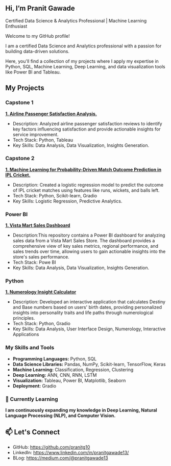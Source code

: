 ## Hi, I’m Pranit Gawade

Certified Data Science & Analytics Professional | Machine Learning Enthusiast

Welcome to my GitHub profile! 

I am a certified Data Science and Analytics professional with a passion for building data-driven solutions. 

Here, you'll find a collection of my projects where I apply my expertise in Python, SQL, Machine Learning, Deep Learning, and data visualization tools like Power BI and Tableau.


## My Projects

### Capstone 1

****[1. Airline Passenger Satisfaction Analysis.](https://github.com/pranitg10/Airline-Passenger-Satisfaction-Analysis)****

- Description: Analyzed airline passenger satisfaction reviews to identify key factors influencing satisfaction and provide actionable insights for service improvement.
- Tech Stack: Python, Tableau
- Key Skills: Data Analysis, Data Visualization, Insights Generation.

### Capstone 2

****[1. Machine Learning for Probability-Driven Match Outcome Prediction in IPL Cricket.](https://github.com/pranitg10/Machine-Learning-for-Probability-Driven-Match-Outcome-Prediction-in-IPL-Cricket)****
- Description: Created a logistic regression model to predict the outcome of IPL cricket matches using features like runs, wickets, and balls left.
- Tech Stack: Python, Scikit-learn, Gradio
- Key Skills: Logistic Regression, Predictive Analytics.

### Power BI

**[1. Vista Mart Sales Dashboard](https://github.com/pranitg10/Vista-Mart-Sales-Dashboard)**
- Description:This repository contains a Power BI dashboard for analyzing sales data from a Vista Mart Sales Store. The dashboard provides a comprehensive view of key sales metrics, regional performance, and sales trends over time, allowing users to gain actionable insights into the store's sales performance.
- Tech Stack: Powe BI
- Key Skills: Data Analysis, Data Visualization, Insights Generation.

### Python

**[1. Numerology Insight Calculator](https://github.com/pranitg10/Numerology-Insight-Calculator)**
- Description: Developed an interactive application that calculates Destiny and Base numbers based on users' birth dates, providing personalized insights into personality traits and life paths through numerological principles.
- Tech Stack: Python, Gradio
- Key Skills: Data Analysis, User Interface Design, Numerology, Interactive Applications



### My Skills and Tools
- **Programming Languages:** Python, SQL
- **Data Science Libraries:** Pandas, NumPy, Scikit-learn, TensorFlow, Keras
- **Machine Learning:** Classification, Regression, Clustering
- **Deep Learning:** ANN, CNN, RNN, LSTM
- **Visualization:** Tableau, Power BI, Matplotlib, Seaborn
- **Deployment:** Gradio

### 🌱 Currently Learning
**I am continuously expanding my knowledge in Deep Learning, Natural Language Processing (NLP), and Computer Vision.**

## 📫 Let's Connect
- GitHub: https://github.com/pranitg10
- LinkedIn: https://www.linkedin.com/in/pranitgawade13/
- BLog: https://medium.com/@pranitgawade13








